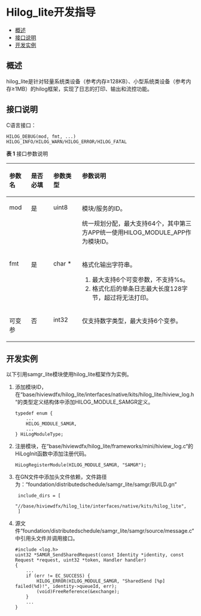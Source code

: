 # Hilog\_lite开发指导<a name="ZH-CN_TOPIC_0000001089263241"></a>

-   [概述](#section775017517390)
-   [接口说明](#section114412157402)
-   [开发实例](#section1482812550419)

## 概述<a name="section775017517390"></a>

hilog\_lite是针对轻量系统类设备（参考内存≥128KB）、小型系统类设备（参考内存≥1MB）的hilog框架，实现了日志的打印、输出和流控功能。

## 接口说明<a name="section114412157402"></a>

C语言接口：

```
HILOG_DEBUG(mod, fmt, ...)
HILOG_INFO/HILOG_WARN/HILOG_ERROR/HILOG_FATAL
```

**表 1**  接口参数说明

<a name="table998125624816"></a>
<table><thead align="left"><tr id="row10981135611481"><th class="cellrowborder" valign="top" width="11.57%" id="mcps1.2.5.1.1"><p id="p11981145674811"><a name="p11981145674811"></a><a name="p11981145674811"></a>参数名</p>
</th>
<th class="cellrowborder" valign="top" width="11.83%" id="mcps1.2.5.1.2"><p id="p39821456124810"><a name="p39821456124810"></a><a name="p39821456124810"></a>是否必填</p>
</th>
<th class="cellrowborder" valign="top" width="15.21%" id="mcps1.2.5.1.3"><p id="p139822056104811"><a name="p139822056104811"></a><a name="p139822056104811"></a>参数类型</p>
</th>
<th class="cellrowborder" valign="top" width="61.39%" id="mcps1.2.5.1.4"><p id="p3982145618482"><a name="p3982145618482"></a><a name="p3982145618482"></a>参数说明</p>
</th>
</tr>
</thead>
<tbody><tr id="row209821456144818"><td class="cellrowborder" valign="top" width="11.57%" headers="mcps1.2.5.1.1 "><p id="p20982125616483"><a name="p20982125616483"></a><a name="p20982125616483"></a>mod</p>
</td>
<td class="cellrowborder" valign="top" width="11.83%" headers="mcps1.2.5.1.2 "><p id="p1298245634810"><a name="p1298245634810"></a><a name="p1298245634810"></a>是</p>
</td>
<td class="cellrowborder" valign="top" width="15.21%" headers="mcps1.2.5.1.3 "><p id="p1198295634817"><a name="p1198295634817"></a><a name="p1198295634817"></a>uint8</p>
</td>
<td class="cellrowborder" valign="top" width="61.39%" headers="mcps1.2.5.1.4 "><p id="p0982145634817"><a name="p0982145634817"></a><a name="p0982145634817"></a>模块/服务的ID。</p>
<p id="p1982155664820"><a name="p1982155664820"></a><a name="p1982155664820"></a>统一规划分配，最大支持64个，其中第三方APP统一使用HILOG_MODULE_APP作为模块ID。</p>
</td>
</tr>
<tr id="row1898225611489"><td class="cellrowborder" valign="top" width="11.57%" headers="mcps1.2.5.1.1 "><p id="p9982656164812"><a name="p9982656164812"></a><a name="p9982656164812"></a>fmt</p>
</td>
<td class="cellrowborder" valign="top" width="11.83%" headers="mcps1.2.5.1.2 "><p id="p998255616484"><a name="p998255616484"></a><a name="p998255616484"></a>是</p>
</td>
<td class="cellrowborder" valign="top" width="15.21%" headers="mcps1.2.5.1.3 "><p id="p18982256194818"><a name="p18982256194818"></a><a name="p18982256194818"></a>char *</p>
</td>
<td class="cellrowborder" valign="top" width="61.39%" headers="mcps1.2.5.1.4 "><p id="p2982165664818"><a name="p2982165664818"></a><a name="p2982165664818"></a>格式化输出字符串。</p>
<a name="ol19982256164816"></a><a name="ol19982256164816"></a><ol id="ol19982256164816"><li>最大支持6个可变参数，不支持%s。</li><li>格式化后的单条日志最大长度128字节，超过将无法打印。</li></ol>
</td>
</tr>
<tr id="row16982105613488"><td class="cellrowborder" valign="top" width="11.57%" headers="mcps1.2.5.1.1 "><p id="p1898225604813"><a name="p1898225604813"></a><a name="p1898225604813"></a>可变参</p>
</td>
<td class="cellrowborder" valign="top" width="11.83%" headers="mcps1.2.5.1.2 "><p id="p1698217568486"><a name="p1698217568486"></a><a name="p1698217568486"></a>否</p>
</td>
<td class="cellrowborder" valign="top" width="15.21%" headers="mcps1.2.5.1.3 "><p id="p189834566489"><a name="p189834566489"></a><a name="p189834566489"></a>int32</p>
</td>
<td class="cellrowborder" valign="top" width="61.39%" headers="mcps1.2.5.1.4 "><p id="p9983175654814"><a name="p9983175654814"></a><a name="p9983175654814"></a>仅支持数字类型，最大支持6个变参。</p>
</td>
</tr>
</tbody>
</table>

## 开发实例<a name="section1482812550419"></a>

以下引用samgr\_lite模块使用hilog\_lite框架作为实例。

1.  添加模块ID，在“base/hiviewdfx/hilog\_lite/interfaces/native/kits/hilog\_lite/hiview\_log.h“的类型定义结构体中添加HILOG\_MODULE\_SAMGR定义。

    ```
    typedef enum {
        ...
        HILOG_MODULE_SAMGR,
        ...
    } HiLogModuleType;
    ```

2.  注册模块，在“base/hiviewdfx/hilog\_lite/frameworks/mini/hiview\_log.c“的HiLogInit函数中添加注册代码。

    ```
    HiLogRegisterModule(HILOG_MODULE_SAMGR, "SAMGR");
    ```

3.  在GN文件中添加头文件依赖，文件路径为：“foundation/distributedschedule/samgr\_lite/samgr/BUILD.gn“

    ```
     include_dirs = [
          "//base/hiviewdfx/hilog_lite/interfaces/native/kits/hilog_lite",
     ]
    ```

4.  源文件“foundation/distributedschedule/samgr\_lite/samgr/source/message.c“中引用头文件并调用接口。

    ```
    #include <log.h>
    uint32 *SAMGR_SendSharedRequest(const Identity *identity, const Request *request, uint32 *token, Handler handler)
    {
        ...
        if (err != EC_SUCCESS) {
            HILOG_ERROR(HILOG_MODULE_SAMGR, "SharedSend [%p] failed(%d)!", identity->queueId, err);
            (void)FreeReference(&exchange);
        }
        ...
    }
    ```



